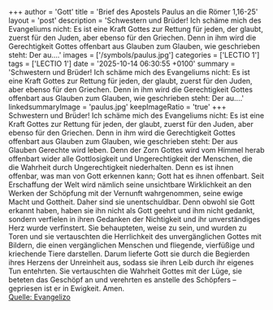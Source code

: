 +++
author = 'Gott'
title = 'Brief des Apostels Paulus an die Römer 1,16-25'
layout = 'post'
description = 'Schwestern und Brüder! Ich schäme mich des Evangeliums nicht: Es ist eine Kraft Gottes zur Rettung für jeden, der glaubt, zuerst für den Juden, aber ebenso für den Griechen. Denn in ihm wird die Gerechtigkeit Gottes offenbart aus Glauben zum Glauben, wie geschrieben steht: Der au....'
images = ['/symbols/paulus.jpg']
categories = ['LECTIO 1']
tags = ['LECTIO 1']
date = '2025-10-14 06:30:55 +0100'
summary = 'Schwestern und Brüder! Ich schäme mich des Evangeliums nicht: Es ist eine Kraft Gottes zur Rettung für jeden, der glaubt, zuerst für den Juden, aber ebenso für den Griechen. Denn in ihm wird die Gerechtigkeit Gottes offenbart aus Glauben zum Glauben, wie geschrieben steht: Der au....'
linkedsummaryImage = 'paulus.jpg'
keepImageRatio = 'true'
+++
Schwestern und Brüder! Ich schäme mich des Evangeliums nicht: Es ist eine Kraft Gottes zur Rettung für jeden, der glaubt, zuerst für den Juden, aber ebenso für den Griechen.
Denn in ihm wird die Gerechtigkeit Gottes offenbart aus Glauben zum Glauben, wie geschrieben steht: Der aus Glauben Gerechte wird leben.<!--more-->
Denn der Zorn Gottes wird vom Himmel herab offenbart wider alle Gottlosigkeit und Ungerechtigkeit der Menschen, die die Wahrheit durch Ungerechtigkeit niederhalten.
Denn es ist ihnen offenbar, was man von Gott erkennen kann; Gott hat es ihnen offenbart.
Seit Erschaffung der Welt wird nämlich seine unsichtbare Wirklichkeit an den Werken der Schöpfung mit der Vernunft wahrgenommen, seine ewige Macht und Gottheit. Daher sind sie unentschuldbar.
Denn obwohl sie Gott erkannt haben, haben sie ihn nicht als Gott geehrt und ihm nicht gedankt, sondern verfielen in ihren Gedanken der Nichtigkeit und ihr unverständiges Herz wurde verfinstert.
Sie behaupteten, weise zu sein, und wurden zu Toren
und sie vertauschten die Herrlichkeit des unvergänglichen Gottes mit Bildern, die einen vergänglichen Menschen und fliegende, vierfüßige und kriechende Tiere darstellen.
Darum lieferte Gott sie durch die Begierden ihres Herzens der Unreinheit aus, sodass sie ihren Leib durch ihr eigenes Tun entehrten.
Sie vertauschten die Wahrheit Gottes mit der Lüge, sie beteten das Geschöpf an und verehrten es anstelle des Schöpfers – gepriesen ist er in Ewigkeit. Amen.<br> [Quelle: Evangelizo](https://evangeliumtagfuertag.org/DE/gospel)
